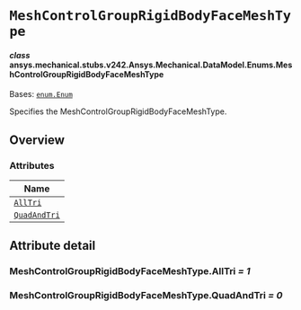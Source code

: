 # `MeshControlGroupRigidBodyFaceMeshType`

<a id="ansys.mechanical.stubs.v242.Ansys.Mechanical.DataModel.Enums.MeshControlGroupRigidBodyFaceMeshType"></a>

#### *class* ansys.mechanical.stubs.v242.Ansys.Mechanical.DataModel.Enums.MeshControlGroupRigidBodyFaceMeshType

Bases: [`enum.Enum`](https://docs.python.org/3/library/enum.html#enum.Enum)

Specifies the MeshControlGroupRigidBodyFaceMeshType.

<!-- !! processed by numpydoc !! -->

<a id="overview"></a>

## Overview

### Attributes

| Name |
| ---------------------------------------------------------------------------------------------------------------------------------------------------------------- |
| [`AllTri`](#MeshControlGroupRigidBodyFaceMeshType.AllTri) |
| [`QuadAndTri`](#MeshControlGroupRigidBodyFaceMeshType.QuadAndTri) |

<a id="attribute-detail"></a>

## Attribute detail

<a id="MeshControlGroupRigidBodyFaceMeshType.AllTri"></a>

### MeshControlGroupRigidBodyFaceMeshType.AllTri *= 1*

<a id="MeshControlGroupRigidBodyFaceMeshType.QuadAndTri"></a>

### MeshControlGroupRigidBodyFaceMeshType.QuadAndTri *= 0*


